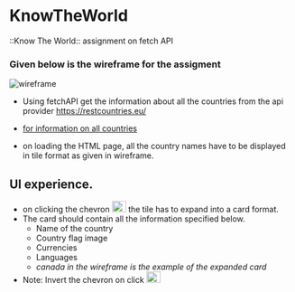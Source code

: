 # KnowTheWorld
::Know The World:: assignment on fetch API

### Given below is the wireframe for the assigment
![wireframe](https://share.balsamiq.com/c/rj7gp5QyN2YT97XhHkT3oq.png)

* Using fetchAPI get the information about all the countries from the api provider https://restcountries.eu/

* [for information on all countries](https://restcountries.eu/rest/v2/all)
* on loading the HTML page, all the country names have to be displayed in tile format as given in wireframe.

## UI experience.
* on clicking the chevron <img src="https://upload-icon.s3.us-east-2.amazonaws.com/uploads/icons/png/6862118251537182967-512.png" width="25" height="20" /> the tile has to expand into a card format.
* The card should contain all the information specified below.
  * Name of the country
  * Country flag image
  * Currencies
  * Languages
  * _canada in the wireframe is the example of the expanded card_
* Note: Invert the chevron on click <img src="https://www.pngrepo.com/png/146821/180/up-chevron.png" width="25" height="20" /> 

